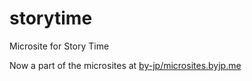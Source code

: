 # storytime
Microsite for Story Time

Now a part of the microsites at [by-jp/microsites.byjp.me](https://github.com/by-jp/microsites.byjp.me)
